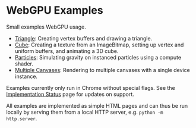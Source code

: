 WebGPU Examples
===============

Small examples WebGPU usage.
- [Triangle](https://tsherif.github.io/webgpu-examples/triangle.html): Creating vertex buffers and drawing a triangle.
- [Cube](https://tsherif.github.io/webgpu-examples/cube.html): Creating a texture from an ImageBitmap, setting up vertex and uniform buffers, and animating a 3D cube.
- [Particles](https://tsherif.github.io/webgpu-examples/particles.html): Simulating gravity on instanced particles using a compute shader.
- [Multiple Canvases](https://tsherif.github.io/webgpu-examples/multi-canvas.html): Rendering to multiple canvases with a single device instance.

Examples currently only run in Chrome without special flags. See the [Implementation Status](https://github.com/gpuweb/gpuweb/wiki/Implementation-Status) page for updates on support. 

All examples are implemented as simple HTML pages and can thus be run locally by serving them from a local HTTP server, e.g. `python -m http.server`.


